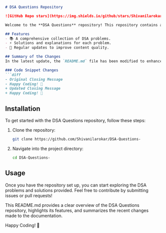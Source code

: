 ```markdown
# DSA Questions Repository

![GitHub Repo stars](https://img.shields.io/github/stars/Shivanilarokar/DSA-Questions-) ![GitHub forks](https://img.shields.io/github/forks/Shivanilarokar/DSA-Questions-) ![GitHub issues](https://img.shields.io/github/issues/Shivanilarokar/DSA-Questions-)

Welcome to the **DSA Questions** repository! This repository contains a collection of Data Structures and Algorithms (DSA) problems designed to help you enhance your coding skills.

## Features
- 📚 A comprehensive collection of DSA problems.
- ⚡ Solutions and explanations for each problem.
- 🔄 Regular updates to improve content quality.

## Summary of the Changes
In the latest update, the `README.md` file has been modified to enhance clarity and improve formatting. Here are the key changes made:

### Code Snippet Changes
```diff
- Original Closing Message
- Happy Coding! 🎉
+ Updated Closing Message
+ Happy Coding! 🚀
```

## Installation
To get started with the DSA Questions repository, follow these steps:
1. Clone the repository:
   ```bash
   git clone https://github.com/Shivanilarokar/DSA-Questions-
   ```
2. Navigate into the project directory:
   ```bash
   cd DSA-Questions-
   ```

## Usage
Once you have the repository set up, you can start exploring the DSA problems and solutions provided. Feel free to contribute by submitting issues or pull requests!

This README.md provides a clear overview of the DSA Questions repository, highlights its features, and summarizes the recent changes made to the documentation.

Happy Coding! 🚀
```